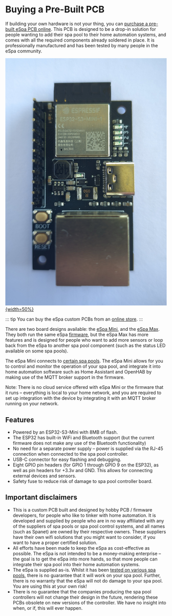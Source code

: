 # Buying a Pre-Built PCB

If building your own hardware is not your thing, you can [purchase a pre-built eSpa PCB online](https://store.espa.diy). This PCB is designed to be a drop-in solution for people wanting to add their spa pool to their home automation systems, and comes with all the required components already soldered in place. It is professionally manufactured and has been tested by many people in the eSpa community.

[![eSpa board](/images/espa-mini-top.jpg){width=50%}](https://store.espa.diy)

::: tip
You can buy the eSpa custom PCBs from an [online store](https://store.espa.diy).
:::

There are two board designs available: the [eSpa Mini](https://store.jonathangiles.net/product/espa-mini/), and the [eSpa Max](https://store.jonathangiles.net/product/espa-max/). They both run the same eSpa [firmware](/firmware), but the eSpa Max has more features and is designed for people who want to add more sensors or loop back from the eSpa to another spa pool component (such as the status LED available on some spa pools).

The eSpa Mini connects to [certain spa pools](/compatibility). The eSpa Mini allows for you to control and monitor the operation of your spa pool, and integrate it into home automation software such as Home Assistant and OpenHAB by making use of the MQTT broker support in the firmware.

Note: There is no cloud service offered with eSpa Mini or the firmware that it runs – everything is local to your home network, and you are required to set up integration with the device by integrating it with an MQTT broker running on your network.

## Features

* Powered by an ESP32-S3-Mini with 8MB of flash.
* The ESP32 has built-in WiFi and Bluetooth support (but the current firmware does not make any use of the Bluetooth functionality)
* No need for a separate power supply – power is supplied via the RJ-45 connection when connected to the spa pool controller.
* USB-C connector for easy flashing and debugging.
* Eight GPIO pin headers (for GPIO 1 through GPIO 9 on the ESP32), as well as pin headers for +3.3v and GND. This allows for connecting external devices and sensors.
* Safety fuse to reduce risk of damage to spa pool controller board.

## Important disclaimers

* This is a custom PCB built and designed by hobby PCB / firmware developers, for people who like to tinker with home automation. It is developed and supplied by people who are in no way affiliated with any of the suppliers of spa pools or spa pool control systems, and all names (such as Spanet) are owned by their respective owners. These suppliers have their own wifi solutions that you might want to consider, if you want to have a proper certified solution.
* All efforts have been made to keep the eSpa as cost-effective as possible. The eSpa is not intended to be a money-making enterprise – the goal is to get the eSpa into more hands, so that more people can integrate their spa pool into their home automation systems.
* The eSpa is supplied as-is. Whilst it has been [tested on various spa pools](/compatibility), there is no guarantee that it will work on your spa pool. Further, there is no warranty that the eSpa will not do damage to your spa pool. You are using this at your own risk!
* There is no guarantee that the companies producing the spa pool controllers will not change their design in the future, rendering these PCBs obsolete on new versions of the controller. We have no insight into when, or if, this will ever happen.
